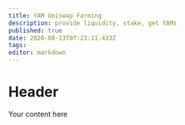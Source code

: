 ```yaml
---
title: YAM Uniswap Farming
description: provide liquidity, stake, get YAMs
published: true
date: 2020-08-13T07:23:11.433Z
tags: 
editor: markdown
---
```


# Header
Your content here